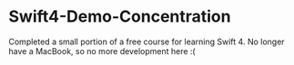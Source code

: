 # Swift4-Demo-Concentration
Completed a small portion of a free course for learning Swift 4. No longer have a MacBook, so no more development here :(
